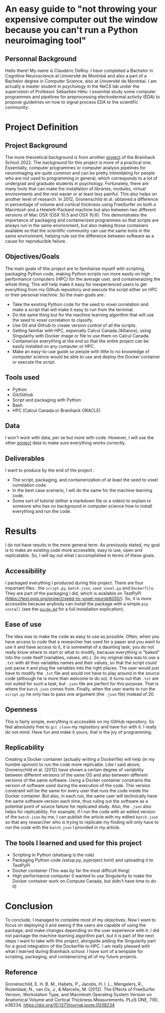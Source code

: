 # An easy guide to "not throwing your expensive computer out the window because you can't run a Python neuroimaging tool"

## Personnal Background
Hello there! My name is Claudéric DeRoy. I have completed a Bachelor in Cognitive Neuroscience at Université de Montréal and also a part of a Bachelor degree in Computer Science, also at Université de Montréal. I am actually a master student in psychology in the NeCS lab under the supervision of Professor Sébastien Hétu. I essential study some computer programmes and pipelines for preprocessing electrodermal activity (EDA) to propose guidelines on how to signal process EDA to the scientific community.

# Project Definition
## Project Background
The more theoretical background is from another [project](https://github.com/brainhack-school2022/Lajoie_project/blob/main/project_description.md) of the Brainhack School 2022. The background for this project is more of a practical one. Essentially, computer programmes or computer analysis pipelines for neuroimaging are quite common and can be pretty intimidating for people who are not used to programming in general, which corresponds to a lot of undergrad and graduate students in psychology. Fortunately, there are many tools that can make the installation of libraries, modules, virtual environments and the rest easier or at least less painful. This also helps on another level of research. In 2012, Gronenschild et al. obtained a difference in percentage of volume and cortical thickness using FreeSurfer on both a Macintosh and a Hewlett-Packard machine but also between two different versions of Mac OSX (OSX 10.5 and OSX 10.6). This demonstrates the importance of packaging and containerized programmes so that scripts  are always run in the same environment, but also making those containers available so that the scientific community can use the same tools in the same environment, helping rule out the difference between software as a cause for reproducible failure.


## Objectives/Goals
The main goals of this project are to familiarise myself with scripting, packaging Python code, making Python scripts run more easily on high performance computers (HPC) for the average user, and containeraizing the whole thing. This will help make it easy for inexperienced users to get everything from my Github repository and execute the script either on HPC or their personal machine. So the main goals are : 
- Take the existing Python code for the seed to voxel correlation and make a script that will make it easy to run from the terminal.
- Do the same thing but for the machine learning algorithm that will use the seed to voxel correlation to classify.
- Use Git and Github to create version control of all the scripts.
- Getting familiar with HPC, especially Calcul Canada (Alliance), using Singularity with Docker image or file to use them on Calcul Canada.
- Containerize everything at the end so that the entire project can be easily installed on any computer or HPC.
- Make an easy-to-use guide so people with little to no knowledge of computer science would be able to use and deploy the Docker container or execute the script.


## Tools used
- Python
- Git/Github
- Script and packaging with Python
- Bash
- HPC (Calcul Canada or Brainhack ORACLE)


## Data
I won't work with data, per se but more with code. However, I will use the other [project](https://github.com/brainhack-school2022/Lajoie_project/blob/main/project_description.md) data to make sure everything works correctly.


## Deliverables
I want to produce by the end of the project :
- The script, packaging, and containerization of at least the seed to voxel correlation code.
- In the best case scenario, I will do the same for the machine learning code.
- Some sort of tutorial (either a markdown file or a video) to explain to someone who has no background in computer science how to install everything and run the code.


# Results
I do not have results in the more general term. As previously stated, my goal is to make an existing code more accessible, easy to use, open and replicatable. So, I will lay out what I accomplished in terms of these goals.

## Accessibility
I packaged everything I produced during this project. There are four important files : the `script.py`, `batch.json`, `seed_voxel.py` and `Dockerfile`. They are part of the packaging I did, which is available on TestPyPi (https://test.pypi.org/project/seed-to-voxel-neurok8050/). So, it is more accessible because anybody can install the package with a simple `pip install` (see the [`guide.md`](https://github.com/brainhack-school2022/deroy_project/blob/main/guide.md) for a full installation explication).

## Ease of use
The idea was to make the code as easy to use as possible. Often, when you have access to code that a researcher has used for a paper and you want to use it and have access to it, it is somewhat of a daunting task; you do not really know where to start or what to modify, because everything is "baked" into the code itself (variables, values, etc.). So my original idea was to use a `.txt` with all thes variables names and their values, so that the script could just parse it and plug the variables into the right places. The user would just have to modify the `.txt` file and would not have to play around in the source code (although he is more than welcome to do so). It turns out that `.txt` are not suited for such a task, but `.json` file are perfect for this purpose. That is where the `batch.json` comes from. Finally, when the user wants to run the `script.py` he only has to pass one argument (the `.json` file) instead of 20.

## Openness
This is fairly simple, everything is accessible on my GitHub repository. So feel absolutely free to `git clone` my repository and have fun with it. I really do not mind. Have fun and make it yours, that is the joy of programming.

## Replicability
Creating a Docker container (actually writing a Dockerfile) will help (in my humble opinion) to run the code more replicable. Like I said above, Gronenschild et al. (2012) have shown a certain degree of variability between different versions of the same OS and also between different versions of the same software. Using a Docker container constrains the version of software used during the execution of the code. This version constraint will be the same for every user that runs the code inside the Docker container. But also, in each run, the same user will technically have the same software version each time, thus ruling out the software as a potential point of source failure for replicated study.
Also, the `.json` also helps for replicability. For example, if I run the code with an edited version of the `batch.json` by me, I can publish the article with my edited `batch.json` so that any researcher who is trying to replicate my finding will only have to run the code with the `batch.json` I provided in my article.



## The tools I learned and used for this project

- Scripting in Python (shebang is the rule)
- Packaging Python code (setup.py, pyproject.toml) and uploading it to TestPyPi
- Docker container (This was by far the most difficult thing)
- High performance computer (I wanted to use Singularity to make the Docker container work on Compute Canada, but didn't have time to do it)

# Conclusion

To conclude, I managed to complete most of my objectives. Now I want to focus on deploying it and seeing if the users are capable of using the package, and make changes depending on the user experience with it. I did not package the machine learning algorithm part, but it is part of the next steps I want to take with this project, alongside adding the Singularity part for a good integration of the Dockerfile to HPC. I am really pleased with what I learned during Brainhack school. I have sort of a template for scripting, packaging, and containerizing all of my future projects. 

## Reference
Gronenschild, E. H. B. M., Habets, P., Jacobs, H. I. L., Mengelers, R., Rozendaal, N., van Os, J., & Marcelis, M. (2012). The Effects of FreeSurfer Version, Workstation Type, and Macintosh Operating System Version on Anatomical Volume and Cortical Thickness Measurements. PLoS ONE, 7(6), e38234. https://doi.org/10.1371/journal.pone.0038234
